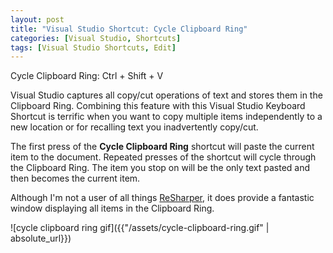 ```yaml
---
layout: post
title: "Visual Studio Shortcut: Cycle Clipboard Ring"
categories: [Visual Studio, Shortcuts]
tags: [Visual Studio Shortcuts, Edit]
---
```


Cycle Clipboard Ring: Ctrl + Shift + V

Visual Studio captures all copy/cut operations of text and stores them in the Clipboard Ring. Combining this feature with this Visual Studio Keyboard Shortcut is terrific when you want to copy multiple items independently to a new location or for recalling text you inadvertently copy/cut.

The first press of the __Cycle Clipboard Ring__ shortcut will paste the current item to the document. Repeated presses of the shortcut will cycle through the Clipboard Ring. The item you stop on will be the only text pasted and then becomes the current item.

Although I'm not a user of all things [ReSharper]("https://www.jetbrains.com/resharper/"), it does provide a fantastic window displaying all items in the Clipboard Ring.

![cycle clipboard ring gif]({{"/assets/cycle-clipboard-ring.gif" | absolute_url}})